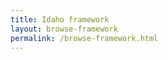 ```yaml
---
title: Idaho framework
layout: browse-framework
permalink: /browse-framework.html
---
```



<div id="inside-browse-framework"></div>